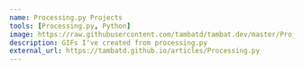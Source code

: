 ```yaml
---
name: Processing.py Projects
tools: [Processing.py, Python]
image: https://raw.githubusercontent.com/tambatd/tambat.dev/master/Projects/Processing/Pixels_Falling/Pixels_Falling.gif
description: GIFs I've created from processing.py
external_url: https://tambatd.github.io/articles/Processing.py
---
```

